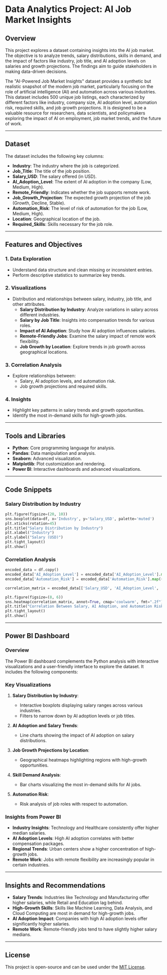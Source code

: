 # Data Analytics Project: AI Job Market Insights

## Overview

This project explores a dataset containing insights into the AI job market. The objective is to analyze trends, salary distributions, skills in demand, and the impact of factors like industry, job title, and AI adoption levels on salaries and growth projections. The findings aim to guide stakeholders in making data-driven decisions.

The "AI-Powered Job Market Insights" dataset provides a synthetic but realistic snapshot of the modern job market, particularly focusing on the role of artificial intelligence (AI) and automation across various industries. This dataset includes 500 unique job listings, each characterized by different factors like industry, company size, AI adoption level, automation risk, required skills, and job growth projections. It is designed to be a valuable resource for researchers, data scientists, and policymakers exploring the impact of AI on employment, job market trends, and the future of work.

---

## Dataset

The dataset includes the following key columns:

- **Industry**: The industry where the job is categorized.
- **Job\_Title**: The title of the job position.
- **Salary\_USD**: The salary offered (in USD).
- **AI\_Adoption\_Level**: The extent of AI adoption in the company (Low, Medium, High).
- **Remote\_Friendly**: Indicates whether the job supports remote work.
- **Job\_Growth\_Projection**: The expected growth projection of the job (Growth, Decline, Stable).
- **Automation\_Risk**: The level of risk of automation for the job (Low, Medium, High).
- **Location**: Geographical location of the job.
- **Required\_Skills**: Skills necessary for the job role.

---

## Features and Objectives

### 1. **Data Exploration**

- Understand data structure and clean missing or inconsistent entries.
- Perform descriptive statistics to summarize key trends.

### 2. **Visualizations**

- Distribution and relationships between salary, industry, job title, and other attributes.
  - **Salary Distribution by Industry**: Analyze variations in salary across different industries.
  - **Salary by Job Title**: Insights into compensation trends for various roles.
  - **Impact of AI Adoption**: Study how AI adoption influences salaries.
  - **Remote-Friendly Jobs**: Examine the salary impact of remote work flexibility.
  - **Job Growth by Location**: Explore trends in job growth across geographical locations.

### 3. **Correlation Analysis**

- Explore relationships between:
  - Salary, AI adoption levels, and automation risk.
  - Job growth projections and required skills.

### 4. **Insights**

- Highlight key patterns in salary trends and growth opportunities.
- Identify the most in-demand skills for high-growth jobs.

---

## Tools and Libraries

- **Python**: Core programming language for analysis.
- **Pandas**: Data manipulation and analysis.
- **Seaborn**: Advanced visualization.
- **Matplotlib**: Plot customization and rendering.
- **Power BI**: Interactive dashboards and advanced visualizations.

---

## Code Snippets

### Salary Distribution by Industry

```python
plt.figure(figsize=(20, 10))
sns.boxplot(data=df, x='Industry', y='Salary_USD', palette='muted')
plt.xticks(rotation=45)
plt.title("Salary Distribution by Industry")
plt.xlabel("Industry")
plt.ylabel("Salary (USD)")
plt.tight_layout()
plt.show()
```

### Correlation Analysis

```python
encoded_data = df.copy()
encoded_data['AI_Adoption_Level'] = encoded_data['AI_Adoption_Level'].map({'Low': 1, 'Medium': 2, 'High': 3})
encoded_data['Automation_Risk'] = encoded_data['Automation_Risk'].map({'Low': 1, 'Medium': 2, 'High': 3})

correlation_matrix = encoded_data[['Salary_USD', 'AI_Adoption_Level', 'Automation_Risk']].corr()

plt.figure(figsize=(8, 6))
sns.heatmap(correlation_matrix, annot=True, cmap='coolwarm', fmt=".2f")
plt.title("Correlation Between Salary, AI Adoption, and Automation Risk")
plt.tight_layout()
plt.show()
```

---

## Power BI Dashboard

### Overview
The Power BI dashboard complements the Python analysis with interactive visualizations and a user-friendly interface to explore the dataset. It includes the following components:

### Key Visualizations
1. **Salary Distribution by Industry**:
   - Interactive boxplots displaying salary ranges across various industries.
   - Filters to narrow down by AI adoption levels or job titles.

2. **AI Adoption and Salary Trends**:
   - Line charts showing the impact of AI adoption on salary distributions.

3. **Job Growth Projections by Location**:
   - Geographical heatmaps highlighting regions with high-growth opportunities.

4. **Skill Demand Analysis**:
   - Bar charts visualizing the most in-demand skills for AI jobs.

5. **Automation Risk**:
   - Risk analysis of job roles with respect to automation.

### Insights from Power BI
- **Industry Insights**: Technology and Healthcare consistently offer higher median salaries.
- **AI Adoption Levels**: High AI adoption correlates with better compensation packages.
- **Regional Trends**: Urban centers show a higher concentration of high-growth jobs.
- **Remote Work**: Jobs with remote flexibility are increasingly popular in certain industries.

---

## Insights and Recommendations

- **Salary Trends**: Industries like Technology and Manufacturing offer higher salaries, while Retail and Education lag behind.
- **High-Growth Skills**: Skills like Machine Learning, Data Analysis, and Cloud Computing are most in demand for high-growth jobs.
- **AI Adoption Impact**: Companies with high AI adoption levels offer significantly higher salaries.
- **Remote Work**: Remote-friendly jobs tend to have slightly higher salary medians.

---

## License

This project is open-source and can be used under the [MIT License](https://opensource.org/licenses/MIT).

